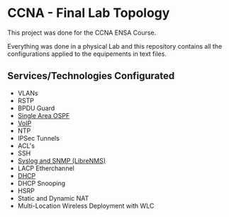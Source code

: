 # CCNA - Final Lab Topology

This project was done for the CCNA ENSA Course.

Everything was done in a physical Lab and this repository contains all the configurations applied to the equipements in text files.

## Services/Technologies Configurated

- VLANs
- RSTP
- BPDU Guard
- [Single Area OSPF](Docs/OSPF.md)
- [VoIP](Docs/VoIP.md)
- NTP
- IPSec Tunnels
- ACL's
- SSH
- [Syslog and SNMP (LibreNMS)](Docs/Syslog.md)
- LACP Etherchannel
- [DHCP](Docs/DHCP.md)
- DHCP Snooping
- HSRP
- Static and Dynamic NAT
- Multi-Location Wireless Deployment with WLC

